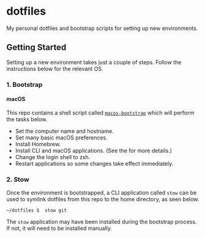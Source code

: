 # dotfiles

My personal dotfiles and bootstrap scripts for setting up new environments.

## Getting Started

Setting up a new environment takes just a couple of steps. Follow the
instructions below for the relevant OS.

### 1. Bootstrap

#### macOS

This repo contains a shell script called [`macos-bootstrap`](macos-bootstrap)
which will perform the tasks below.

- Set the computer name and hostname.
- Set many basic macOS preferences.
- Install Homebrew.
- Install CLI and macOS applications. (See the [](Brewfile) for more details.)
- Change the login shell to zsh.
- Restart applications so some changes take effect immediately.

### 2. Stow

Once the environment is bootstrapped, a CLI application called `stow` can be
used to symlink dotfiles from this repo to the home directory, as seen below.

    ~/dotfiles $  stow git

The `stow` application may have been installed during the bootstrap process. If
not, it will need to be installed manually.
